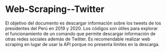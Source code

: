 # Web-Scraping--Twitter
 El objetivo del documento es descargar información sobre los tweets de los presidentes del Perú en 2019 y 2020. Los códigos son útiles para explorar el funcionamiento de un comando que permite descargar información de otras redes sociales además de Twitter. Es recomendable realizar web scraping en lugar de usar la API porque no presenta límites en la descarga.

